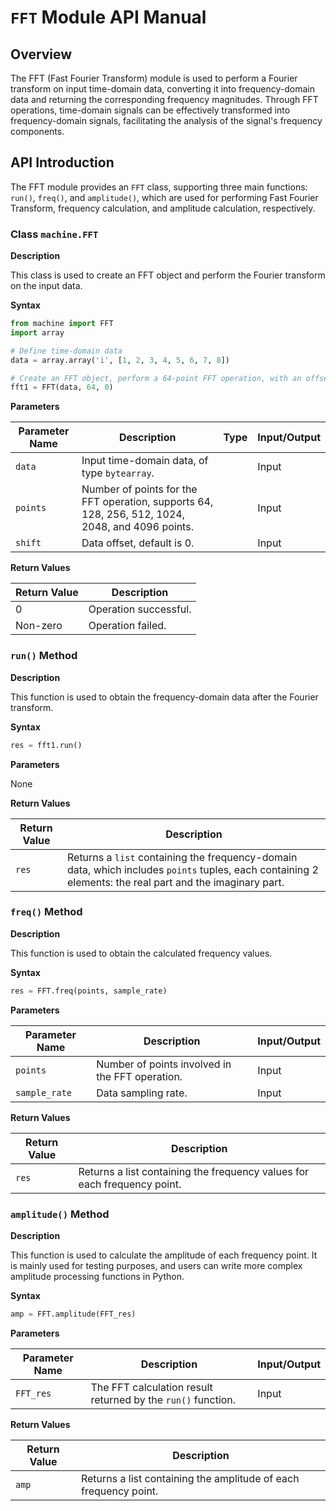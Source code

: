 # `FFT` Module API Manual

## Overview

The FFT (Fast Fourier Transform) module is used to perform a Fourier transform on input time-domain data, converting it into frequency-domain data and returning the corresponding frequency magnitudes. Through FFT operations, time-domain signals can be effectively transformed into frequency-domain signals, facilitating the analysis of the signal's frequency components.

## API Introduction

The FFT module provides an `FFT` class, supporting three main functions: `run()`, `freq()`, and `amplitude()`, which are used for performing Fast Fourier Transform, frequency calculation, and amplitude calculation, respectively.

### Class `machine.FFT`

**Description**

This class is used to create an FFT object and perform the Fourier transform on the input data.

**Syntax**

```python
from machine import FFT
import array

# Define time-domain data
data = array.array('i', [1, 2, 3, 4, 5, 6, 7, 8])

# Create an FFT object, perform a 64-point FFT operation, with an offset of 0
fft1 = FFT(data, 64, 0)
```

**Parameters**

| Parameter Name | Description                                          | Type   | Input/Output |
|----------------|------------------------------------------------------|--------|--------------|
| `data`         | Input time-domain data, of type `bytearray`.         |        | Input        |
| `points`       | Number of points for the FFT operation, supports 64, 128, 256, 512, 1024, 2048, and 4096 points. |        | Input        |
| `shift`        | Data offset, default is 0.                           |        | Input        |

**Return Values**

| Return Value | Description           |
|--------------|-----------------------|
| 0            | Operation successful. |
| Non-zero     | Operation failed.     |

### `run()` Method

**Description**

This function is used to obtain the frequency-domain data after the Fourier transform.

**Syntax**

```python
res = fft1.run()
```

**Parameters**

None

**Return Values**

| Return Value | Description                                               |
|--------------|-----------------------------------------------------------|
| `res`        | Returns a `list` containing the frequency-domain data, which includes `points` tuples, each containing 2 elements: the real part and the imaginary part. |

### `freq()` Method

**Description**

This function is used to obtain the calculated frequency values.

**Syntax**

```python
res = FFT.freq(points, sample_rate)
```

**Parameters**

| Parameter Name | Description             | Input/Output |
|----------------|-------------------------|--------------|
| `points`       | Number of points involved in the FFT operation. | Input        |
| `sample_rate`  | Data sampling rate.     | Input        |

**Return Values**

| Return Value | Description                          |
|--------------|--------------------------------------|
| `res`        | Returns a list containing the frequency values for each frequency point. |

### `amplitude()` Method

**Description**

This function is used to calculate the amplitude of each frequency point. It is mainly used for testing purposes, and users can write more complex amplitude processing functions in Python.

**Syntax**

```python
amp = FFT.amplitude(FFT_res)
```

**Parameters**

| Parameter Name | Description                         | Input/Output |
|----------------|-------------------------------------|--------------|
| `FFT_res`      | The FFT calculation result returned by the `run()` function. | Input        |

**Return Values**

| Return Value | Description                          |
|--------------|--------------------------------------|
| `amp`        | Returns a list containing the amplitude of each frequency point. |
